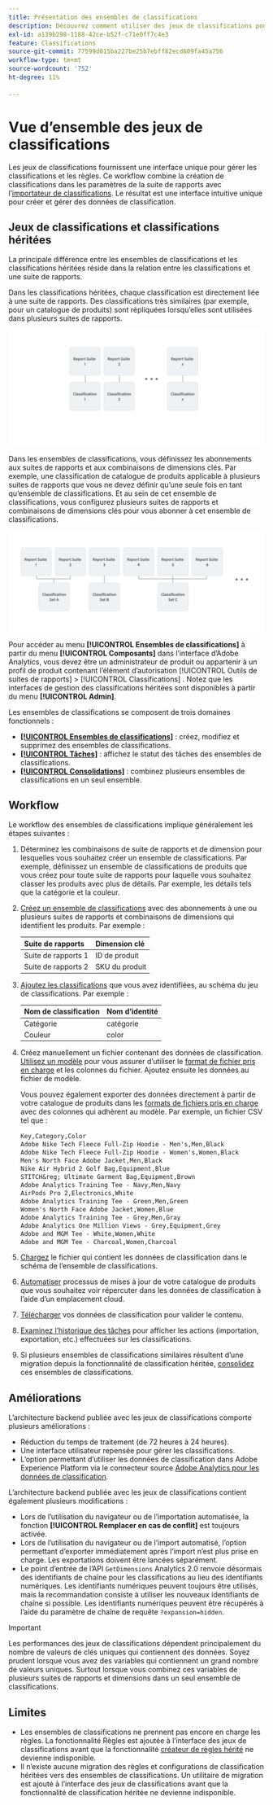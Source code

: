 ```yaml
---
title: Présentation des ensembles de classifications
description: Découvrez comment utiliser des jeux de classifications pour gérer les données de classification. Comprenez en quoi les ensembles de classifications diffèrent des classifications héritées.
exl-id: a139b298-1188-42ce-b52f-c71e0ff7c4e3
feature: Classifications
source-git-commit: 77599d015ba227be25b7ebff82ecd609fa45a756
workflow-type: tm+mt
source-wordcount: '752'
ht-degree: 11%

---
```


# Vue d’ensemble des jeux de classifications

Les jeux de classifications fournissent une interface unique pour gérer les classifications et les règles. Ce workflow combine la création de classifications dans les paramètres de la suite de rapports avec l’[importateur de classifications](/help/components/classifications/sets/manage/set-manager.md). Le résultat est une interface intuitive unique pour créer et gérer des données de classification.


## Jeux de classifications et classifications héritées

La principale différence entre les ensembles de classifications et les classifications héritées réside dans la relation entre les classifications et une suite de rapports.

Dans les classifications héritées, chaque classification est directement liée à une suite de rapports. Des classifications très similaires (par exemple, pour un catalogue de produits) sont répliquées lorsqu’elles sont utilisées dans plusieurs suites de rapports.

![Classification héritée](manage/assets/classifications-legacy.svg)

Dans les ensembles de classifications, vous définissez les abonnements aux suites de rapports et aux combinaisons de dimensions clés. Par exemple, une classification de catalogue de produits applicable à plusieurs suites de rapports que vous ne devez définir qu’une seule fois en tant qu’ensemble de classifications. Et au sein de cet ensemble de classifications, vous configurez plusieurs suites de rapports et combinaisons de dimensions clés pour vous abonner à cet ensemble de classifications.

![Jeux de classifications](manage/assets/classifications-sets.svg)


Pour accéder au menu **[!UICONTROL Ensembles de classifications]** à partir du menu **[!UICONTROL Composants]** dans l’interface d’Adobe Analytics, vous devez être un administrateur de produit ou appartenir à un profil de produit contenant l’élément d’autorisation [!UICONTROL Outils de suites de rapports] > [!UICONTROL Classifications] . Notez que les interfaces de gestion des classifications héritées sont disponibles à partir du menu **[!UICONTROL Admin]**.

Les ensembles de classifications se composent de trois domaines fonctionnels :

* [**[!UICONTROL Ensembles de classifications]**](manage/set-manager.md) : créez, modifiez et supprimez des ensembles de classifications.
* [**[!UICONTROL Tâches]**](job-manager.md) : affichez le statut des tâches des ensembles de classifications.
* [**[!UICONTROL Consolidations]**](consolidations/manage.md) : combinez plusieurs ensembles de classifications en un seul ensemble.


## Workflow

Le workflow des ensembles de classifications implique généralement les étapes suivantes :

1. Déterminez les combinaisons de suite de rapports et de dimension pour lesquelles vous souhaitez créer un ensemble de classifications. Par exemple, définissez un ensemble de classifications de produits que vous créez pour toute suite de rapports pour laquelle vous souhaitez classer les produits avec plus de détails. Par exemple, les détails tels que la catégorie et la couleur.
1. [Créez un ensemble de classifications](/help/components/classifications/sets/manage/create.md) avec des abonnements à une ou plusieurs suites de rapports et combinaisons de dimensions qui identifient les produits. Par exemple :

   | Suite de rapports | Dimension clé |
   |---|---|
   | Suite de rapports 1 | ID de produit |
   | Suite de rapports 2 | SKU du produit |

1. [Ajoutez les classifications](/help/components/classifications/sets/manage/schema.md#add) que vous avez identifiées, au schéma du jeu de classifications. Par exemple :

   | Nom de classification | Nom d’identité |
   |---|---|
   | Catégorie | catégorie |
   | Couleur | color |

1. Créez manuellement un fichier contenant des données de classification. [Utilisez un modèle](/help/components/classifications/sets/manage/schema.md#template) pour vous assurer d’utiliser le [format de fichier pris en charge](data-files.md#classification-set-file-formats) et les colonnes du fichier. Ajoutez ensuite les données au fichier de modèle.

   Vous pouvez également exporter des données directement à partir de votre catalogue de produits dans les [formats de fichiers pris en charge](data-files.md#classification-set-file-formats) avec des colonnes qui adhèrent au modèle. Par exemple, un fichier CSV tel que :

   ```
   Key,Category,Color
   Adobe Nike Tech Fleece Full-Zip Hoodie - Men's,Men,Black
   Adobe Nike Tech Fleece Full-Zip Hoodie - Women's,Women,Black
   Men's North Face Adobe Jacket,Men,Black
   Nike Air Hybrid 2 Golf Bag,Equipment,Blue
   STITCH&reg; Ultimate Garment Bag,Equipment,Brown
   Adobe Analytics Training Tee - Navy,Men,Navy
   AirPods Pro 2,Electronics,White
   Adobe Analytics Training Tee - Green,Men,Green
   Women's North Face Adobe Jacket,Women,Blue
   Adobe Analytics Training Tee - Grey,Men,Gray
   Adobe Analytics One Million Views - Grey,Equipment,Grey
   Adobe and MGM Tee - White,Women,White
   Adobe and MGM Tee - Charcoal,Women,Charcoal
   ```

1. [Chargez](/help/components/classifications/sets/manage/schema.md#upload) le fichier qui contient les données de classification dans le schéma de l’ensemble de classifications.

1. [Automatiser](/help/components/classifications/sets/manage/schema.md#automate) processus de mises à jour de votre catalogue de produits que vous souhaitez voir répercuter dans les données de classification à l’aide d’un emplacement cloud.

1. [Télécharger](/help/components/classifications/sets/manage/schema.md#download) vos données de classification pour valider le contenu.

1. [Examinez l’historique des tâches](/help/components/classifications/sets/job-manager.md) pour afficher les actions (importation, exportation, etc.) effectuées sur les classifications.
1. Si plusieurs ensembles de classifications similaires résultent d’une migration depuis la fonctionnalité de classification héritée, [consolidez](consolidations/manage.md) ces ensembles de classifications.



## Améliorations

L’architecture backend publiée avec les jeux de classifications comporte plusieurs améliorations :

* Réduction du temps de traitement (de 72 heures à 24 heures).
* Une interface utilisateur repensée pour gérer les classifications.
* L’option permettant d’utiliser les données de classification dans Adobe Experience Platform via le connecteur source [Adobe Analytics pour les données de classification](https://experienceleague.adobe.com/fr/docs/experience-platform/sources/connectors/adobe-applications/classifications).

L’architecture backend publiée avec les jeux de classifications contient également plusieurs modifications :

* Lors de l’utilisation du navigateur ou de l’importation automatisée, la fonction **[!UICONTROL Remplacer en cas de conflit]** est toujours activée.
* Lors de l’utilisation du navigateur ou de l’import automatisé, l’option permettant d’exporter immédiatement après l’import n’est plus prise en charge. Les exportations doivent être lancées séparément.
* Le point d’entrée de l’API `GetDimensions` Analytics 2.0 renvoie désormais des identifiants de chaîne pour les classifications au lieu des identifiants numériques. Les identifiants numériques peuvent toujours être utilisés, mais la recommandation consiste à utiliser les nouveaux identifiants de chaîne si possible. Les identifiants numériques peuvent être récupérés à l’aide du paramètre de chaîne de requête `?expansion=hidden`.

>[!IMPORTANT]
>
>Les performances des jeux de classifications dépendent principalement du nombre de valeurs de clés uniques qui contiennent des données. Soyez prudent lorsque vous avez des variables qui contiennent un grand nombre de valeurs uniques. Surtout lorsque vous combinez ces variables de plusieurs suites de rapports et dimensions dans un seul ensemble de classifications.

## Limites

* Les ensembles de classifications ne prennent pas encore en charge les règles. La fonctionnalité Règles est ajoutée à l’interface des jeux de classifications avant que la fonctionnalité [créateur de règles hérité](/help/components/classifications/crb/classification-rule-builder.md) ne devienne indisponible.
* Il n’existe aucune migration des règles et configurations de classification héritées vers des ensembles de classifications. Un utilitaire de migration est ajouté à l’interface des jeux de classifications avant que la fonctionnalité de classification héritée ne devienne indisponible.
